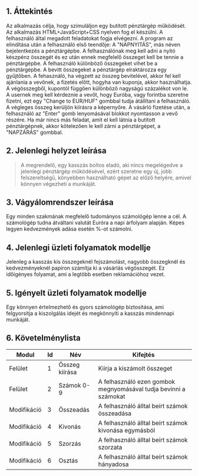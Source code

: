 ## 1. Áttekintés

Az alkalmazás célja, hogy szimuláljon egy butított pénztárgép működését. Az alkalmazás HTML+JavaScript+CSS nyelven fog el készülni. A felhasználó által megadott feladatokat fogja elvégezni. A program az elindítása után a felhasználó első teendője: A "NAPNYITÁS", más néven bejelentkezés a pénztárgépbe. A felhasználónak meg kell adni a nyitó készpénz összegét és ez után ennek megfelelő összeget kell be tennie a pénztárgépbe. A felhasználó különböző összegeket vihet be a pénztárgépbe. A bevitt összegeket a pénztárgép elraktározza egy gyűjtőben. A fehasználó, ha végzett az összeg bevitelével, akkor fel kell ajánlania a vevőnek, a fizetés előtt, hogyha van kuponja, akkor használhatja. A végösszegből, kupontól függően különböző nagyságú százalékot von le. A usernek meg kell kérdeznie a vevőt, hogy Euróba, vagy forintba szeretne fizetni, ezt egy "Change to EUR/HUF" gombbal tudja átállítani a felhasználó. A végleges összeg kerüljön kiírásra a képernyőre. A vásárló fizetése után, a felhasználó az "Enter" gomb lenyomásával blokkot nyomtasson a vevő részére. Ha már nincs más feladat, amit el kell látnia a butított pénztárgépnek, akkor kötelezően le kell zárni a pénztárgépet, a "NAPZÁRÁS" gombbal.

## 2. Jelenlegi helyzet leírása

> A megrendelő, egy kasszás boltos eladó, aki nincs megelégedve a jelenlegi pénztárgép működésével, ezért szeretne egy új, jobb felszereltségű, könyebben használható gépet az előző helyére, amivel könnyen végezheti a munkáját.

## 3. Vágyálomrendszer leírása

Egy minden szakmának megfelelő tudományos számológép lenne a cél. A számológép tudna átváltani valutát Euróra a napi árfolyam alapján. Képes legyen kedvezmények adása esetén %-ot számolni.

## 4. Jelenlegi üzleti folyamatok modellje

Jelenleg a kasszás kis összegeknél fejszámolást, nagyobb összegknél és kedvezményeknél papíron számítja ki a vásárlás végösszegét. Ez időigényes folyamat, ami a legtöbb esetben reklamációhoz vezet.

## 5. Igényelt üzleti folyamatok modellje

Egy könnyen értelmezhető és gyors számológép biztosítása, ami felgyorsítja a kiszolgálás idejét és megkönnyíti a kasszás mindennapi munkáját.

## 6. Követelménylista

| Modul       | Id  | Név            | Kifejtés                                                         |
| ----------- | --- | -------------- | ---------------------------------------------------------------- |
| Felület     | 1   | Összeg kiírása | Kiírja a kiszámolt összeget                                      |
| Felület     | 2   | Számok 0-9     | A felhasználó ezen gombok megnyomásával tudja bevinni a számokat |
| Modifikáció | 3   | Összeadás      | A felhasználó álltal beírt számok összeadása                     |
| Modifikáció | 4   | Kivonás        | A felhasználó álltal beírt számok kivonása egymásból             |
| Modifikáció | 5   | Szorzás        | A felhasználó álltal beírt számok szorzata                       |
| Modifikáció | 6   | Osztás         | A felhasználó álltal beírt számok hányadosa                      |

